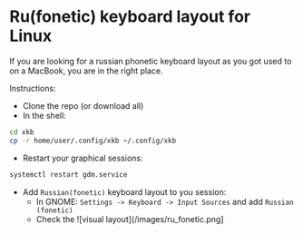 # Ru(fonetic) keyboard layout for Linux

If you are looking for a russian phonetic keyboard layout as you got used to on a MacBook, you are in the right place.

Instructions:
* Clone the repo (or download all)
* In the shell:

```bash
cd xkb
cp -r home/user/.config/xkb ~/.config/xkb
```

* Restart your graphical sessions:
```bash
systemctl restart gdm.service
```

* Add `Russian(fonetic)` keyboard layout to you session:
  * In GNOME: `Settings -> Keyboard -> Input Sources` and add `Russian (fonetic)`
  * Check the ![visual layout](/images/ru_fonetic.png] 
